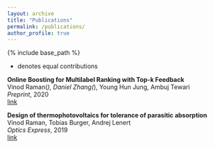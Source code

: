 ```yaml
---
layout: archive
title: "Publications"
permalink: /publications/
author_profile: true
---
```


{% include base_path %}
* denotes equal contributions

**Online Boosting for Multilabel Ranking with Top-k Feedback**  
Vinod Raman(*), Daniel Zhang(*), Young Hun Jung, Ambuj Tewari  
_Preprint_, 2020  
[link](https://arxiv.org/pdf/1910.10937.pdf) 

**Design of thermophotovoltaics for tolerance of parasitic absorption**  
Vinod Raman, Tobias Burger, Andrej Lenert  
_Optics Express_, 2019  
[link](https://www.osapublishing.org/DirectPDFAccess/37C7DD62-4DE9-4101-8AAD21326A745756_422403/oe-27-22-31757.pdf?da=1&id=422403&seq=0&mobile=no)

